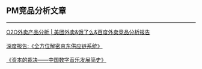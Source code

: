## PM竞品分析文章

-----

[O2O外卖产品分析 | 美团外卖&饿了么&百度外卖竞品分析报告](http://coffee.pmcaff.com/article/19136)
<br/>
<br/>
[深度报告:《全方位解密京东供应链系统》](https://www.pmcaff.com/article/index/2000000000007441?redirect=1)
<br/>
<br/>
[《资本的裁决——中国数字音乐发展简史》](http://coffee.pmcaff.com/article/339446482922624/pmcaff?utm_source=forum)
<br/>
<br/>
